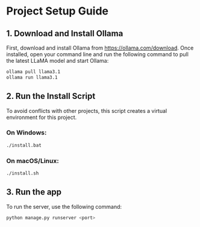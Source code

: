 # Project Setup Guide

## 1. Download and Install Ollama

First, download and install Ollama from https://ollama.com/download.
Once installed, open your command line and run the following command to pull the latest LLaMA model and start Ollama:

```sh
ollama pull llama3.1
ollama run llama3.1
```


## 2. Run the Install Script

To avoid conflicts with other projects, this script creates a virtual environment for this project.

### On Windows:
```sh
./install.bat
```

### On macOS/Linux:
```sh
./install.sh
```

## 3. Run the app

To run the server, use the following command:

```sh
python manage.py runserver <port>
```

